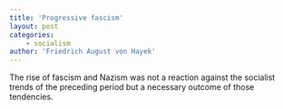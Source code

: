 ```yaml
---
title: 'Progressive fascism'
layout: post
categories:
    - socialism
author: 'Friedrich August von Hayek'
---
```


The rise of fascism and Nazism was not a reaction against the socialist trends of the preceding period but a necessary outcome of those tendencies.